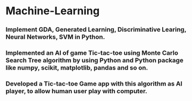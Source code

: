# Machine-Learning

### Implement GDA, Generated Learning, Discriminative Learing, Neural Networks, SVM in Python.
### Implemented an AI of game Tic-tac-toe using Monte Carlo Search Tree algorithm by using Python and Python package like numpy, scikit, matplotlib, pandas and so on. 
### Developed a Tic-tac-toe Game app with this algorithm as AI player, to allow human user play with computer.
